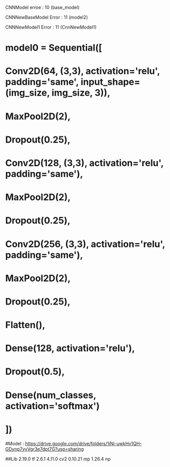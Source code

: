 CNNModel erroe : 10 (base_model)

CNNNewBaseModel Error : 11 (model2)

CNNNewModel1 Error : 11 (CnnNewModel1)
# model0 = Sequential([
#         Conv2D(64, (3,3), activation='relu', padding='same', input_shape=(img_size, img_size, 3)),
#         MaxPool2D(2),
#         Dropout(0.25),

#         Conv2D(128, (3,3), activation='relu', padding='same'),
#         MaxPool2D(2),
#         Dropout(0.25),

#         Conv2D(256, (3,3), activation='relu', padding='same'),
#         MaxPool2D(2),
#         Dropout(0.25),

#         Flatten(),
#         Dense(128, activation='relu'),
#         Dropout(0.5),
#         Dense(num_classes, activation='softmax')
# ])

#Model : https://drive.google.com/drive/folders/1jNi-uwkHv1QH-GDynp7yvVgr3e7dpt7G?usp=sharing

##Lib
2.19.0 tf
2.6.1 
4.11.0 cv2
0.10.21 mp
1.26.4 np